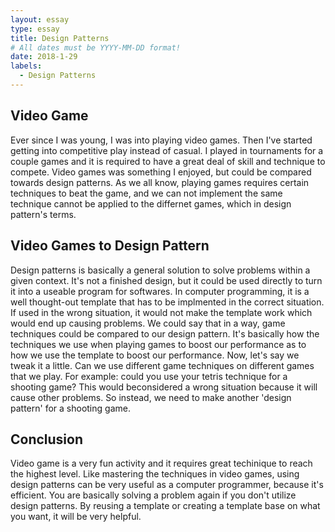 ```yaml
---
layout: essay
type: essay
title: Design Patterns
# All dates must be YYYY-MM-DD format!
date: 2018-1-29
labels:
  - Design Patterns
---
```

<h2 id="video game">Video Game</h2>
Ever since I was young, I was into playing video games. Then I've started getting into competitive play instead of casual. I played in tournaments for a couple games and it is required to have a great deal of skill and technique to compete. Video games was something I enjoyed, but could be compared towards design patterns. As we all know, playing games requires certain techniques to beat the game, and we can not implement the same technique cannot be applied to the differnet games, which in design pattern's terms.
<h2 id="video games to design pattern">Video Games to Design Pattern</h2>
Design patterns is basically a general solution to solve problems within a given context. It's not a finished design, but it could be used directly to turn it into a useable program for softwares. In computer programming, it is a well thought-out template that has to be implmented in the correct situation. If used in the wrong situation, it would not make the template work which would end up causing problems. We could say that in a way, game techniques could be compared to our design pattern. It's basically how the techniques we use when playing games to boost our performance as to how we use the template to boost our performance. Now, let's say we tweak it a little. Can we use different game techniques on different games that we play. For example: could you use your tetris technique for a shooting game? This would beconsidered a wrong situation because it will cause other problems. So instead, we need to make another 'design pattern' for a shooting game.

<h2 id="conclusion">Conclusion</h2>

Video game is a very fun activity and it requires great techinique to reach the highest level. Like mastering the techniques in video games, using design patterns can be very useful as a computer programmer, because it's efficient. You are basically solving a problem again if you don't utilize design patterns. By reusing a template or creating a template base on what you want, it will be very helpful. 
